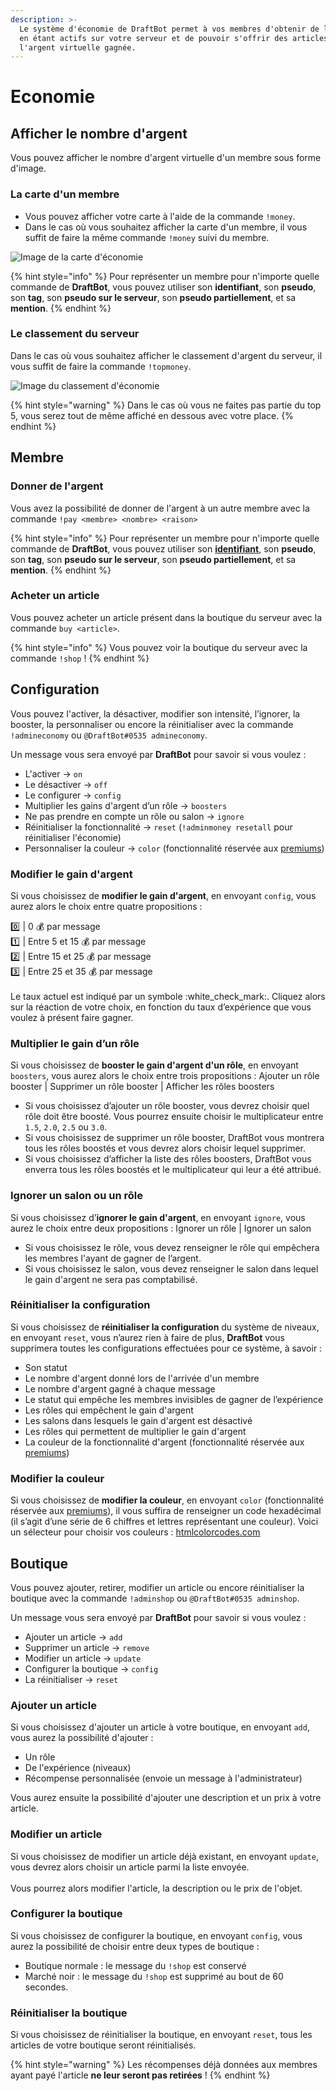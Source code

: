 ```yaml
---
description: >-
  Le système d'économie de DraftBot permet à vos membres d'obtenir de l'argent
  en étant actifs sur votre serveur et de pouvoir s'offrir des articles avec
  l'argent virtuelle gagnée.
---
```


# Economie

## Afficher le nombre d'argent

Vous pouvez afficher le nombre d'argent virtuelle d'un membre sous forme d'image.

### La carte d'un membre

* Vous pouvez afficher votre carte à l'aide de la commande `!money`.
* Dans le cas où vous souhaitez afficher la carte d'un membre, il vous suffit de faire la même commande `!money` suivi du membre.

![Image de la carte d'économie ](<../.gitbook/assets/image (37).png>)

{% hint style="info" %}
Pour représenter un membre pour n'importe quelle commande de **DraftBot**, vous pouvez utiliser son **identifiant**, son **pseudo**, son **tag**, son **pseudo sur le serveur**, son **pseudo partiellement**, et sa **mention**.
{% endhint %}

### Le classement du serveur

Dans le cas où vous souhaitez afficher le classement d'argent du serveur, il vous suffit de faire la commande `!topmoney`.

![Image du classement d'économie](<../.gitbook/assets/image (36).png>)

{% hint style="warning" %}
Dans le cas où vous ne faites pas partie du top 5, vous serez tout de même affiché en dessous avec votre place.
{% endhint %}

## Membre

### Donner de l'argent

Vous avez la possibilité de donner de l'argent à un autre membre avec la commande `!pay <membre> <nombre> <raison>`

{% hint style="info" %}
Pour représenter un membre pour n'importe quelle commande de **DraftBot**, vous pouvez utiliser son [**identifiant**](../autres/recuperer-un-identifiant.md#membre), son **pseudo**, son **tag**, son **pseudo sur le serveur**, son **pseudo partiellement**, et sa **mention**.
{% endhint %}

### Acheter un article

Vous pouvez acheter un article présent dans la boutique du serveur avec la commande `buy <article>`.

{% hint style="info" %}
Vous pouvez voir la boutique du serveur avec la commande `!shop` !
{% endhint %}

## Configuration

Vous pouvez l'activer, la désactiver, modifier son intensité, l’ignorer, la booster, la personnaliser ou encore la réinitialiser avec la commande `!admineconomy` ou `@DraftBot#0535 admineconomy`.&#x20;

Un message vous sera envoyé par **DraftBot** pour savoir si vous voulez :

* L'activer → `on`
* Le désactiver → `off`
* Le configurer → `config`
* Multiplier les gains d'argent d’un rôle → `boosters`
* Ne pas prendre en compte un rôle ou salon → `ignore`&#x20;
* Réinitialiser la fonctionnalité → `reset` (`!adminmoney resetall` pour réinitialiser l'économie)
* Personnaliser la couleur → `color` (fonctionnalité réservée aux [premiums](https://www.draftbot.fr/premium))

### **Modifier le gain d'argent** <a href="#modifier-le-gain-dexperience" id="modifier-le-gain-dexperience"></a>

Si vous choisissez de **modifier le gain d'argent**, en envoyant `config`, vous aurez alors le choix entre quatre propositions :

&#x20;          :zero: | 0 💰 par message\
&#x20;          :one: | Entre 5 et 15 💰 par message\
&#x20;          :two: | Entre 15 et 25 💰 par message\
&#x20;          :three: | Entre 25 et 35 💰 par message\
\
Le taux actuel est indiqué par un symbole :white\_check\_mark:. Cliquez alors sur la réaction de votre choix, en fonction du taux d’expérience que vous voulez à présent faire gagner.&#x20;

### **Multiplier le gain d’un rôle** <a href="#multiplier-le-gain-dun-role" id="multiplier-le-gain-dun-role"></a>

Si vous choisissez de **booster le gain d'argent d'un rôle**, en envoyant `boosters`, vous aurez alors le choix entre trois propositions : Ajouter un rôle booster | Supprimer un rôle booster | Afficher les rôles boosters

* Si vous choisissez d’ajouter un rôle booster, vous devrez choisir quel rôle doit être boosté. Vous pourrez ensuite choisir le multiplicateur entre `1.5`, `2.0`, `2.5` ou `3.0`.
* Si vous choisissez de supprimer un rôle booster, DraftBot vous montrera tous les rôles boostés et vous devrez alors choisir lequel supprimer.
* Si vous choisissez d’afficher la liste des rôles boosters, DraftBot vous enverra tous les rôles boostés et le multiplicateur qui leur a été attribué.

### Ignorer un salon ou un rôle

Si vous choisissez d’**ignorer le gain d'argent**, en envoyant `ignore`, vous aurez le choix entre deux propositions : Ignorer un rôle | Ignorer un salon&#x20;

* Si vous choisissez le rôle, vous devez renseigner le rôle qui empêchera les membres l'ayant de gagner de l’argent.&#x20;
* Si vous choisissez le salon, vous devez renseigner le salon dans lequel le gain d'argent ne sera pas comptabilisé.

### Réinitialiser la configuration

Si vous choisissez de **réinitialiser la configuration** du système de niveaux, en envoyant `reset`, vous n’aurez rien à faire de plus, **DraftBot** vous supprimera toutes les configurations effectuées pour ce système, à savoir :

* Son statut
* Le nombre d'argent donné lors de l'arrivée d'un membre
* Le nombre d'argent gagné à chaque message
* Le statut qui empêche les membres invisibles de gagner de l’expérience
* Les rôles qui empêchent le gain d'argent
* Les salons dans lesquels le gain d'argent est désactivé
* Les rôles qui permettent de multiplier le gain d'argent
* La couleur de la fonctionnalité d'argent (fonctionnalité réservée aux [premiums](https://www.draftbot.fr/premium))

### Modifier la couleur

Si vous choisissez de **modifier la couleur**, en envoyant `color` (fonctionnalité réservée aux [premiums](https://www.draftbot.fr/premium)), il vous suffira de renseigner un code hexadécimal (il s’agit d’une série de 6 chiffres et lettres représentant une couleur). Voici un sélecteur pour choisir vos couleurs : [htmlcolorcodes.com](https://htmlcolorcodes.com/)

## Boutique

Vous pouvez ajouter, retirer, modifier un article ou encore réinitialiser la boutique avec la commande `!adminshop` ou `@DraftBot#0535 adminshop`.&#x20;

Un message vous sera envoyé par **DraftBot** pour savoir si vous voulez :

* Ajouter un article → `add`
* Supprimer un article → `remove`
* Modifier un article → `update`
* Configurer la boutique → `config`
* La réinitialiser → `reset`

### Ajouter un article

Si vous choisissez d'ajouter un article à votre boutique, en envoyant `add`, vous aurez la possibilité d'ajouter :&#x20;

* Un rôle
* De l'expérience (niveaux)
* Récompense personnalisée (envoie un message à l'administrateur)

Vous aurez ensuite la possibilité d'ajouter une description et un prix à votre article.

### Modifier un article

Si vous choisissez de modifier un article déjà existant, en envoyant `update`, vous devrez alors choisir un article parmi la liste envoyée.\
\
Vous pourrez alors modifier l'article, la description ou le prix de l'objet.

### Configurer la boutique

Si vous choisissez de configurer la boutique, en envoyant `config`, vous aurez la possibilité de choisir entre deux types de boutique :&#x20;

* Boutique normale : le message du `!shop` est conservé
* Marché noir : le message du `!shop` est supprimé au bout de 60 secondes.

### Réinitialiser la boutique

Si vous choisissez de réinitialiser la boutique, en envoyant `reset`, tous les articles de votre boutique seront réinitialisés.

{% hint style="warning" %}
Les récompenses déjà données aux membres ayant payé l'article **ne leur seront pas retirées** !
{% endhint %}
